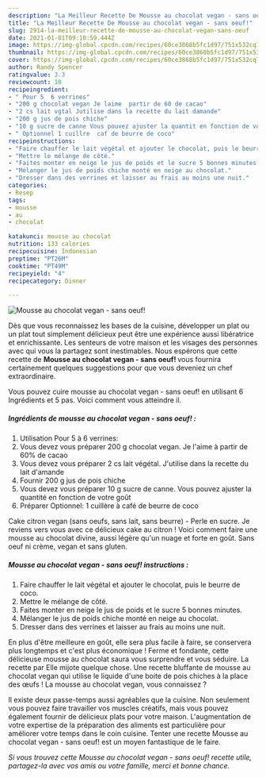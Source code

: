 ```yaml
---
description: "La Meilleur Recette De Mousse au chocolat vegan - sans oeuf!"
title: "La Meilleur Recette De Mousse au chocolat vegan - sans oeuf!"
slug: 2914-la-meilleur-recette-de-mousse-au-chocolat-vegan-sans-oeuf
date: 2021-01-01T09:10:59.444Z
image: https://img-global.cpcdn.com/recipes/60ce3868b5fc1d97/751x532cq70/mousse-au-chocolat-vegan-sans-oeuf-photo-principale-de-la-recette.jpg
thumbnail: https://img-global.cpcdn.com/recipes/60ce3868b5fc1d97/751x532cq70/mousse-au-chocolat-vegan-sans-oeuf-photo-principale-de-la-recette.jpg
cover: https://img-global.cpcdn.com/recipes/60ce3868b5fc1d97/751x532cq70/mousse-au-chocolat-vegan-sans-oeuf-photo-principale-de-la-recette.jpg
author: Randy Spencer
ratingvalue: 3.3
reviewcount: 10
recipeingredient:
- " Pour 5  6 verrines"
- "200 g chocolat vegan Je laime  partir de 60 de cacao"
- "2 cs lait vgtal Jutilise dans la recette du lait damande"
- "200 g jus de pois chiche"
- "10 g sucre de canne Vous pouvez ajuster la quantit en fonction de votre got"
- " Optionnel 1 cuillre  caf de beurre de coco"
recipeinstructions:
- "Faire chauffer le lait végétal et ajouter le chocolat, puis le beurre de coco."
- "Mettre le mélange de côté."
- "Faites monter en neige le jus de poids et le sucre 5 bonnes minutes."
- "Mélanger le jus de poids chiche monté en neige au chocolat."
- "Dresser dans des verrines et laisser au frais au moins une nuit."
categories:
- Resep
tags:
- mousse
- au
- chocolat

katakunci: mousse au chocolat 
nutrition: 133 calories
recipecuisine: Indonesian
preptime: "PT26M"
cooktime: "PT49M"
recipeyield: "4"
recipecategory: Dinner

---
```



![Mousse au chocolat vegan - sans oeuf!](https://img-global.cpcdn.com/recipes/60ce3868b5fc1d97/751x532cq70/mousse-au-chocolat-vegan-sans-oeuf-photo-principale-de-la-recette.jpg)

Dès que vous reconnaissez les bases de la cuisine, développer un plat ou un plat tout simplement délicieux peut être une expérience aussi libératrice et enrichissante. Les senteurs de votre maison et les visages des personnes avec qui vous la partagez sont inestimables. Nous espérons que cette recette de <strong> Mousse au chocolat vegan - sans oeuf! </strong> vous fournira certainement quelques suggestions pour que vous deveniez un chef extraordinaire.

<!--inarticleads1-->

Vous pouvez cuire mousse au chocolat vegan - sans oeuf! en utilisant 6 Ingrédients et 5 pas. Voici comment vous atteindre il.

##### Ingrédients de mousse au chocolat vegan - sans oeuf! :

1. Utilisation  Pour 5 à 6 verrines:
1. Vous devez vous préparer 200 g chocolat vegan. Je l&#39;aime à partir de 60% de cacao
1. Vous devez vous préparer 2 cs lait végétal. J&#39;utilise dans la recette du lait d&#39;amande
1. Fournir 200 g jus de pois chiche
1. Vous devez vous préparer 10 g sucre de canne. Vous pouvez ajuster la quantité en fonction de votre goût
1. Préparer  Optionnel: 1 cuillère à café de beurre de coco


Cake citron vegan (sans oeufs, sans lait, sans beurre) - Perle en sucre. Je reviens vers vous avec ce délicieux cake au citron ! Voici comment faire une mousse au chocolat divine, aussi légère qu&#39;un nuage et forte en goût. Sans oeuf ni crème, vegan et sans gluten. 

<!--inarticleads2-->

##### Mousse au chocolat vegan - sans oeuf! instructions :

1. Faire chauffer le lait végétal et ajouter le chocolat, puis le beurre de coco.
1. Mettre le mélange de côté.
1. Faites monter en neige le jus de poids et le sucre 5 bonnes minutes.
1. Mélanger le jus de poids chiche monté en neige au chocolat.
1. Dresser dans des verrines et laisser au frais au moins une nuit.


En plus d&#39;être meilleure en goût, elle sera plus facile à faire, se conservera plus longtemps et c&#39;est plus économique ! Ferme et fondante, cette délicieuse mousse au chocolat saura vous surprendre et vous séduire. La recette par Elle mijote quelque chose. Une recette bluffante de mousse au chocolat vegan qui utilise le liquide d&#39;une boite de pois chiches à la place des œufs ! La mousse au chocolat vegan, vous connaissez ? 

<!--inarticleads1-->

<p>
Il existe deux passe-temps aussi agréables que la cuisine. Non seulement vous pouvez faire travailler vos muscles créatifs, mais vous pouvez également fournir de délicieux plats pour votre maison. L'augmentation de votre expertise de la préparation des aliments est particulière pour améliorer votre temps dans le coin cuisine. Tenter une recette Mousse au chocolat vegan - sans oeuf! est un moyen fantastique de le faire.
</p>

<p>
<i>Si vous trouvez cette Mousse au chocolat vegan - sans oeuf! recette utile, partagez-la avec vos amis ou votre famille, merci et bonne chance.</i>
</p>
